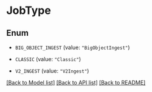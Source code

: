 # JobType

## Enum


* `BIG_OBJECT_INGEST` (value: `"BigObjectIngest"`)

* `CLASSIC` (value: `"Classic"`)

* `V2_INGEST` (value: `"V2Ingest"`)


[[Back to Model list]](../README.md#documentation-for-models) [[Back to API list]](../README.md#documentation-for-api-endpoints) [[Back to README]](../README.md)


